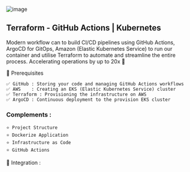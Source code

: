 ![image](https://github.com/user-attachments/assets/d19570ae-1f4d-4f7c-a327-4369faabcaef)

## Terraform  - GitHub Actions | Kubernetes
Modern workflow can to build CI/CD pipelines using GitHub Actions, ArgoCD for GitOps, Amazon (Elastic Kubernetes Service) to run our container and utilise Terraform to automate and streamline the entire process.
Accelerating operations by up to 20x 🚀


🎯 Prerequisites
```
✅ GitHub : Storing your code and managing GitHub Actions workflows
✅ AWS    : Creating an EKS (Elastic Kubernetes Service) cluster 
✅ Terraform : Provisioning the infrastructure on AWS 
✅ ArgoCD : Continuous deployment to the provision EKS cluster
```

### Complements :
```
⭐️ Project Structure
⭐️ Dockerize Application
⭐️ Infrastructure as Code
⭐️ GitHub Actions
```


🔨 Integration :
```
```
